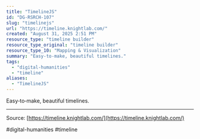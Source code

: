 ```yaml
---
title: "TimelineJS"
id: "DG-RSRCH-107"
slug: "timelinejs"
url: "https://timeline.knightlab.com/"
created: "August 31, 2025 2:51 PM"
resource_type: "timeline builder"
resource_type_original: "timeline builder"
resource_type_10: "Mapping & Visualization"
summary: "Easy‑to‑make, beautiful timelines."
tags:
  - "digital-humanities"
  - "timeline"
aliases:
  - "TimelineJS"
---
```


Easy‑to‑make, beautiful timelines.

---

Source: [https://timeline.knightlab.com/](https://timeline.knightlab.com/)

#digital-humanities #timeline
